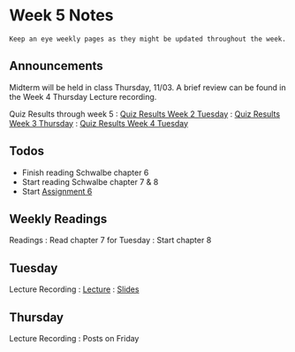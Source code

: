 
# Week 5 Notes

```{note}
Keep an eye weekly pages as they might be updated throughout the week.
```

## Announcements

Midterm will be held in class Thursday, 11/03. A brief review can be found in the Week 4 Thursday Lecture recording.

Quiz Results through week 5
: <a href="../resources/Quiz_Week_2_Tuesday.pdf">Quiz Results Week 2 Tuesday</a>
: <a href="../resources/Quiz_Week_3_Thursday.pdf">Quiz Results Week 3 Thursday</a>
: <a href="../resources/Quiz_Week_4_Tuesday.pdf">Quiz Results Week 4 Tuesday</a>

## Todos

* Finish reading Schwalbe chapter 6
* Start reading Schwalbe chapter 7 & 8
* Start [Assignment 6](a6.md)

## Weekly Readings

Readings
: Read chapter 7 for Tuesday
: Start chapter 8

## Tuesday

Lecture Recording
: [Lecture](https://uci.yuja.com/V/Video?v=6223381&node=27716991&a=1340389990&autoplay=1)
: <a href="../resources/INF_151_Week_5_Tu_Cost_Management.pdf">Slides</a>

## Thursday

Lecture Recording
: Posts on Friday

